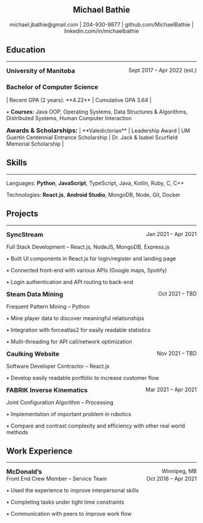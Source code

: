 ## <center>Michael Bathie </center>

<center>michael.jbathie@gmail.com | 204-930-9877 | github.com/MichaelBathie | linkedin.com/in/michaelbathie</center>

## Education

<hr />

<h3 style="display: inline;">University of Manitoba</h3>
<div style="float: right;">Sept 2017 – Apr 2022 (est.)</div>

<h3>Bachelor of Computer Science</h3> 
| Recent GPA (2 years): **4.22** | Cumulative GPA 3.64 |

• **Courses:** Java OOP, Operating Systems, Data Structures & Algorithms, Distributed Systems, Human Computer Interaction

<h3 style="display: inline;">Awards & Scholarships:</h3> | **Valedictorian** | Leadership Award | UM Guertin Centennial Entrance Scholarship | Dr. Jack & Isabel Scurfield Memorial Scholarship |

## Skills

<hr />

Languages: **Python**, **JavaScript**, TypeScript, Java, Kotlin, Ruby, C, C++

Technologies: **React.js**, **Android Studio**, MongoDB, Node, Git, Docker

## Projects

<hr />

<h3 style="display: inline;">SyncStream</h3>  
<div style="float: right;">Jan 2021 – Apr 2021</div>	

Full Stack Development – React.js, NodeJS, MongoDB, Express.js					     

• Built UI components in React.js for login/register and landing page

• Connected front-end with various APIs (Google maps, Spotify)

• Login authentication and API routing to back-end

<h3 style="display: inline;">Steam Data Mining</h3>  
<div style="float: right;">Oct 2021 – TBD</div>

Frequent Pattern Mining – Python							     

• Mine player data to discover meaningful relationships

• Integration with forceatlas2 for easily readable statistics

• Multi-threading for API call/network optimization

<h3 style="display: inline;">Caulking Website</h3>	
<div style="float: right;">Nov 2021 – TBD</div>	

Software Developer Contractor – React.js			     

• Develop easily readable portfolio to increase customer flow

<h3 style="display: inline;">FABRIK Inverse Kinematics</h3>  
<div style="float: right;">Mar 2021 – Apr 2021</div>

Joint Configuration Algorithm – Processing						     

• Implementation of important problem in robotics

• Compare and contrast complexity and efficiency with other real world methods

## Work Experience

<hr />

<div>
<h3 style="display: inline;">McDonald’s</h3>
<div style="float: right;">Winnipeg, MB</div>
</div>
<div style="overflow: hidden;">
<div style="float: left;">Front End Crew Member – Service Team</div>	
<div style="display: inline; float: right;">Oct 2016 – Apr 2021</div>
</div>

• Used the experience to improve interpersonal skills

• Completing tasks under tight time constraints

• Communication with peers to improve work flow
